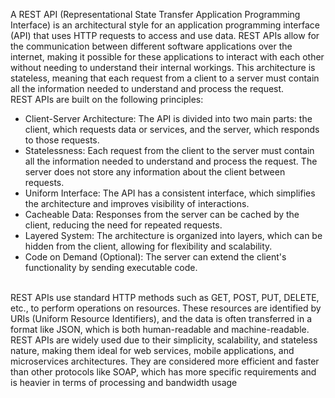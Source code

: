 A REST API (Representational State Transfer Application Programming Interface) is an architectural style for an application programming interface (API) that uses HTTP requests to access and use data. REST APIs allow for the communication between different software applications over the internet, making it possible for these applications to interact with each other without needing to understand their internal workings. This architecture is stateless, meaning that each request from a client to a server must contain all the information needed to understand and process the request.
<br/>
REST APIs are built on the following principles:

- Client-Server Architecture: The API is divided into two main parts: the client, which requests data or services, and the server, which responds to those requests.
- Statelessness: Each request from the client to the server must contain all the information needed to understand and process the request. The server does not store any information about the client between requests.
- Uniform Interface: The API has a consistent interface, which simplifies the architecture and improves visibility of interactions.
- Cacheable Data: Responses from the server can be cached by the client, reducing the need for repeated requests.
- Layered System: The architecture is organized into layers, which can be hidden from the client, allowing for flexibility and scalability.
- Code on Demand (Optional): The server can extend the client's functionality by sending executable code.
<br/>
REST APIs use standard HTTP methods such as GET, POST, PUT, DELETE, etc., to perform operations on resources. These resources are identified by URIs (Uniform Resource Identifiers), and the data is often transferred in a format like JSON, which is both human-readable and machine-readable.
<br/>
REST APIs are widely used due to their simplicity, scalability, and stateless nature, making them ideal for web services, mobile applications, and microservices architectures. They are considered more efficient and faster than other protocols like SOAP, which has more specific requirements and is heavier in terms of processing and bandwidth usage
